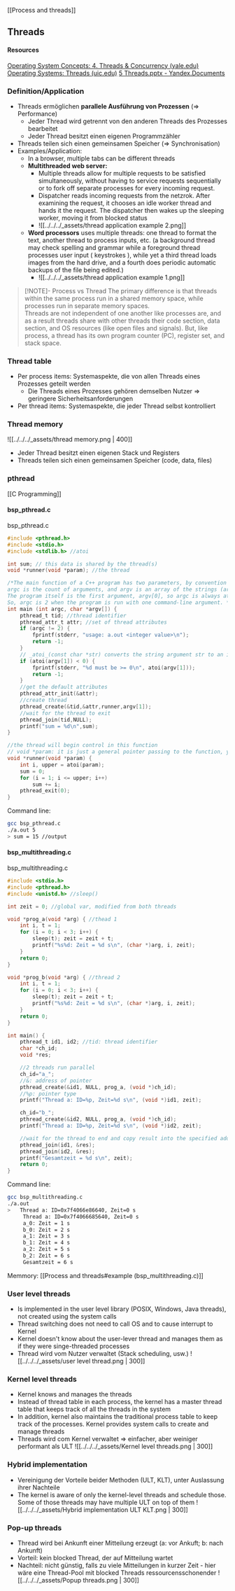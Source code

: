 [[Process and threads]]
## Threads
#### Resources
[Operating System Concepts: 4. Threads & Concurrency (yale.edu)](https://view.officeapps.live.com/op/view.aspx?src=https%3A%2F%2Fcodex.cs.yale.edu%2Favi%2Fos-book%2FOS10%2Fslide-dir%2FPPTX-dir%2Fch4.pptx&wdOrigin=BROWSELINK)
[Operating Systems: Threads (uic.edu)](https://www.cs.uic.edu/~jbell/CourseNotes/OperatingSystems/4_Threads.html)
[5 Threads.pptx - Yandex.Documents](https://docs.yandex.ru/docs/view?url=ya-disk-public%3A%2F%2FCl65XG0DVTm1nBNKaTaPKALbXtzTPynvGQyMPqWpI5Q%3D&name=5%20Threads.pptx)
### Definition/Application
- Threads ermöglichen **parallele Ausführung von Prozessen** (=> Performance)
	- Jeder Thread wird getrennt von den anderen Threads des Prozesses bearbeitet
	- Jeder Thread besitzt einen eigenen Programmzähler
- Threads teilen sich einen gemeinsamen Speicher (=> Synchronisation)
- Examples/Application: 
	- In a browser, multiple tabs can be different threads
	- **Multithreaded web server:** 
		- Multiple threads allow for multiple requests to be satisfied simultaneously, without having to service requests sequentially or to fork off separate processes for every incoming request.
		- Dispatcher reads incoming requests from the netzrok. After examining the request, it chooses an idle worker thread and hands it the request. The dispatcher then wakes up the sleeping worker, moving it from blocked status
		- ![[../../../_assets/thread application example 2.png]]
	- **Word processors** uses multiple threads: one thread to format the text, another thread to process inputs, etc. (a background thread may check spelling and grammar while a foreground thread processes user input ( keystrokes ), while yet a third thread loads images from the hard drive, and a fourth does periodic automatic backups of the file being edited.)
		- ![[../../../_assets/thread application example 1.png]]
> [!NOTE]- Process vs Thread
> The primary difference is that threads within the same process run in a shared memory space, while processes run in separate memory spaces.  
> Threads are not independent of one another like processes are, and as a result threads share with other threads their code section, data section, and OS resources (like open files and signals). But, like process, a thread has its own program counter (PC), register set, and stack space.

### Thread table
- Per process items: Systemaspekte, die von allen Threads eines Prozesses geteilt werden
	- Die Threads eines Prozesses gehören demselben Nutzer => geringere Sicherheitsanforderungen
- Per thread items: Systemaspekte, die jeder Thread selbst kontrolliert

### Thread memory
![[../../../_assets/thread memory.png | 400]]
- Jeder Thread besitzt einen eigenen Stack und Registers
- Threads teilen sich einen gemeinsamen Speicher (code, data, files)

### pthread
[[C Programming]]
#### bsp_pthread.c
bsp_pthread.c
```C
#include <pthread.h>
#include <stdio.h>
#include <stdlib.h> //atoi

int sum; // this data is shared by the thread(s)
void *runner(void *param); //the thread

/*The main function of a C++ program has two parameters, by convention named argc and argv, which give it the command-line arguments used to launch the program.
argc is the count of arguments, and argv is an array of the strings (arg vector).
The program itself is the first argument, argv[0], so argc is always at least 1.
So, argc is 2 when the program is run with one command-line argument. */
int main (int argc, char *argv[]) {
	pthread_t tid; //thread identifier
	pthread_attr_t attr; //set of thread attributes
	if (argc != 2) {
		fprintf(stderr, "usage: a.out <integer value>\n");
		return -1;
	}
	// _atoi_(const char *str) converts the string argument str to an integer (type int)
	if (atoi(argv[1]) < 0) {
		fprintf(stderr, "%d must be >= 0\n", atoi(argv[1]));
		return -1;
	}
	//get the default attributes
	pthread_attr_init(&attr);
	//create thread
	pthread_create(&tid,&attr,runner,argv[1]);
	//wait for the thread to exit
	pthread_join(tid,NULL);
	printf("sum = %d\n",sum);
}

//the thread will begin control in this function
// void *param: it is just a general pointer passing to the function, your function should know what is the actual type of the pointer - and cast it apropriatly before accessing the data
void *runner(void *param) {
	int i, upper = atoi(param);
	sum = 0;
	for (i = 1; i <= upper; i++)
		sum += i;
	pthread_exit(0);
}
```

Command line: 
```bash
gcc bsp_pthread.c
./a.out 5
> sum = 15 //output
```

#### bsp_multithreading.c
bsp_multithreading.c
```C
#include <stdio.h>
#include <pthread.h>
#include <unistd.h> //sleep()

int zeit = 0; //global var, modified from both threads

void *prog_a(void *arg) { //thead 1
	int i, t = 1;
	for (i = 0; i < 3; i++) {
		sleep(t); zeit = zeit + t;
		printf("%s%d: Zeit = %d s\n", (char *)arg, i, zeit);
	}
	return 0;
}

void *prog_b(void *arg) { //thread 2
	int i, t = 1;
	for (i = 0; i < 3; i++) {
		sleep(t); zeit = zeit + t;
		printf("%s%d: Zeit = %d s\n", (char *)arg, i, zeit);
	}
	return 0;
}

int main() {
	pthread_t id1, id2; //tid: thread identifier
	char *ch_id;
	void *res;

	//2 threads run parallel
	ch_id="a_";
	//&: address of pointer
	pthread_create(&id1, NULL, prog_a, (void *)ch_id);
	//%p: pointer type
	printf("Thread a: ID=%p, Zeit=%d s\n", (void *)id1, zeit);

	ch_id="b_";
	pthread_create(&id2, NULL, prog_a, (void *)ch_id);
	printf("Thread a: ID=%p, Zeit=%d s\n", (void *)id2, zeit);

	//wait for the thread to end and copy result into the specified address (here: res)
	pthread_join(id1, &res);
	pthread_join(id2, &res);
	printf("Gesamtzeit = %d s\n", zeit);
	return 0;
}
```

Command line:
```bash
gcc bsp_multithreading.c
./a.out
>	Thread a: ID=0x7f4066e86640, Zeit=0 s
	 Thread a: ID=0x7f4066685640, Zeit=0 s
	 a_0: Zeit = 1 s
	 b_0: Zeit = 2 s
	 a_1: Zeit = 3 s
	 b_1: Zeit = 4 s
	 a_2: Zeit = 5 s
	 b_2: Zeit = 6 s
	 Gesamtzeit = 6 s
```
Memmory: [[Process and threads#example (bsp_multithreading.c)]]

### User level threads
- Is implemented in the user level library (POSIX, Windows, Java threads), not created using the system calls
- Thread switching does not need to call OS and to cause interrupt to Kernel
- Kernel doesn't know about the user-lever thread and manages them as if they were singe-threaded processes
- Thread wird vom Nutzer verwaltet (Stack scheduling, usw.)
![[../../../_assets/user level thread.png | 300]]
### Kernel level threads
- Kernel knows and manages the threads
- Instead of thread table in each process, the kernel has a master thread table that keeps track of all the threads in the system
- In addition, kernel also maintains the traditional process table to keep track of the processes. Kernel provides system calls to create and manage threads
- Threads wird com Kernel verwaltet => einfacher, aber weiniger performant als ULT
![[../../../_assets/Kernel level threads.png | 300]]
### Hybrid implementation
- Vereinigung der Vorteile beider Methoden (ULT, KLT), unter Auslassung ihrer Nachteile
- The kernel is aware of only the kernel-level threads and schedule those. Some of those threads may have multiple ULT on top of them
![[../../../_assets/Hybrid implementation ULT KLT.png | 300]]
### Pop-up threads
- Thread wird bei Ankunft einer Mitteilung erzeugt (a: vor Ankuft; b: nach Ankunft)
- Vorteil: kein blocked Thread, der auf Mitteilung wartet
- Nachteil: nicht günstig, falls zu viele Mitteilungen in kurzer Zeit - hier wäre eine Thread-Pool mit blocked Threads ressourcensschonender
![[../../../_assets/Popup threads.png | 300]]
